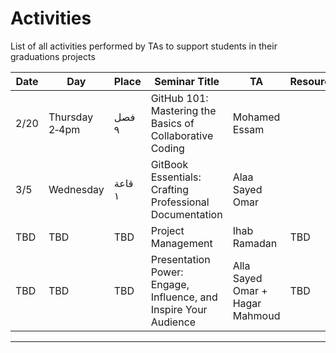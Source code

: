 # Activities 
List of all activities performed by TAs to support students in their graduations projects 

Date|Day|Place|Seminar Title|TA|Resources
---|---|---|---|---|---
2/20|Thursday 2‑4pm|فصل ٩  |GitHub 101: Mastering the Basics of Collaborative Coding|Mohamed Essam|
3/5|Wednesday|قاعة ١ |GitBook Essentials: Crafting Professional Documentation|Alaa Sayed Omar|
TBD|TBD|TBD|Project Management|Ihab Ramadan|TBD
TBD|TBD|TBD|Presentation Power: Engage, Influence, and Inspire Your Audience|Alla Sayed Omar + Hagar Mahmoud|TBD

---

